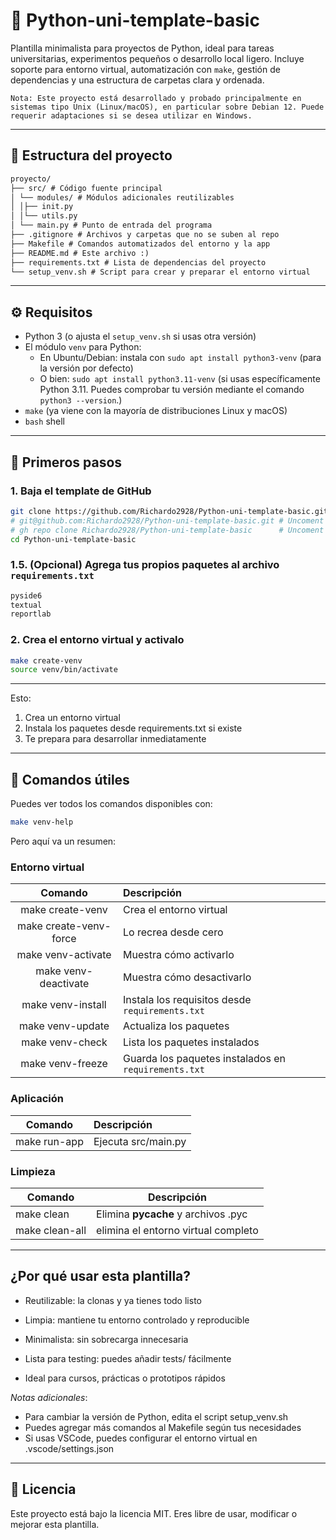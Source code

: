 # 🐍 Python-uni-template-basic

Plantilla minimalista para proyectos de Python, ideal para tareas universitarias, experimentos pequeños o desarrollo local ligero. Incluye soporte para entorno virtual, automatización con `make`, gestión de dependencias y una estructura de carpetas clara y ordenada.

    Nota: Este proyecto está desarrollado y probado principalmente en sistemas tipo Unix (Linux/macOS), en particular sobre Debian 12. Puede requerir adaptaciones si se desea utilizar en Windows.

---

## 📁 Estructura del proyecto

```txt
proyecto/
├── src/ # Código fuente principal
│ └── modules/ # Módulos adicionales reutilizables
│ │├── init.py
│ │└── utils.py
│ └── main.py # Punto de entrada del programa
├── .gitignore # Archivos y carpetas que no se suben al repo
├── Makefile # Comandos automatizados del entorno y la app
├── README.md # Este archivo :)
├── requirements.txt # Lista de dependencias del proyecto
└── setup_venv.sh # Script para crear y preparar el entorno virtual
```

---

## ⚙️ Requisitos

- Python 3 (o ajusta el `setup_venv.sh` si usas otra versión)
- El módulo `venv` para Python:
  - En Ubuntu/Debian: instala con `sudo apt install python3-venv` (para la versión por defecto)
  - O bien: `sudo apt install python3.11-venv` (si usas específicamente Python 3.11. Puedes comprobar tu versión mediante el comando `python3 --version`.)
- `make` (ya viene con la mayoría de distribuciones Linux y macOS)
- `bash` shell

---

## 🚀 Primeros pasos

### 1. Baja el template de GitHub

```bash
git clone https://github.com/Richardo2928/Python-uni-template-basic.git
# git@github.com:Richardo2928/Python-uni-template-basic.git # Uncoment for SSH
# gh repo clone Richardo2928/Python-uni-template-basic      # Uncoment for GitHub CLI
cd Python-uni-template-basic
```

### 1.5. (Opcional) Agrega tus propios paquetes al archivo `requirements.txt`

```requirements.txt
pyside6
textual
reportlab
```

### 2. Crea el entorno virtual y activalo

```bash
make create-venv
source venv/bin/activate
```

---

Esto:

1. Crea un entorno virtual
2. Instala los paquetes desde requirements.txt si existe
3. Te prepara para desarrollar inmediatamente

---

## 🧰 Comandos útiles

Puedes ver todos los comandos disponibles con:

```bash
make venv-help
```

Pero aquí va un resumen:

### Entorno virtual

|        Comando         | Descripción                                            |
| :--------------------: | :----------------------------------------------------- |
|    make create-venv    | Crea el entorno virtual                                |
| make create-venv-force | Lo recrea desde cero                                   |
|   make venv-activate   | Muestra cómo activarlo                                 |
|  make venv-deactivate  | Muestra cómo desactivarlo                              |
|   make venv-install    | Instala los requisitos desde ``requirements.txt``      |
|    make venv-update    | Actualiza los paquetes                                 |
|    make venv-check     | Lista los paquetes instalados                          |
|    make venv-freeze    | Guarda los paquetes instalados en ``requirements.txt`` |

### Aplicación

|   Comando    | Descripción         |
| :----------: | :------------------ |
| make run-app | Ejecuta src/main.py |

### Limpieza

| Comando        | Descripción                         |
| -------------- | ----------------------------------- |
| make clean     | Elimina __pycache__ y archivos .pyc |
| make clean-all | elimina el entorno virtual completo |

---

## ¿Por qué usar esta plantilla?

- Reutilizable: la clonas y ya tienes todo listo

- Limpia: mantiene tu entorno controlado y reproducible

- Minimalista: sin sobrecarga innecesaria

- Lista para testing: puedes añadir tests/ fácilmente

- Ideal para cursos, prácticas o prototipos rápidos

*Notas adicionales*:

- Para cambiar la versión de Python, edita el script setup_venv.sh
- Puedes agregar más comandos al Makefile según tus necesidades
- Si usas VSCode, puedes configurar el entorno virtual en .vscode/settings.json

---

## 📝 Licencia

Este proyecto está bajo la licencia MIT. Eres libre de usar, modificar o mejorar esta plantilla.
